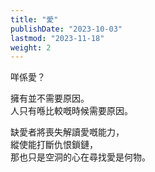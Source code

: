 ```yaml
---
title: "愛"
publishDate: "2023-10-03"
lastmod: "2023-11-18"
weight: 2
---
```


咩係愛？<br/>

擁有並不需要原因。<br/>
人只有喺比較嘅時候需要原因。<br/>

缺愛者將喪失解讀愛嘅能力，<br/>
縱使能打斷仇恨鎖鏈，<br/>
那也只是空洞的心在尋找愛是何物。<br/>
